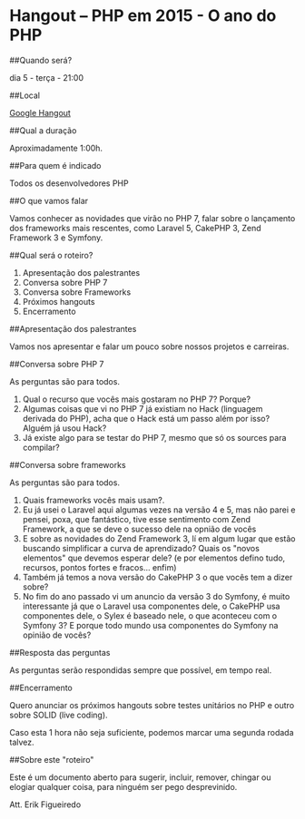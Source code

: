 # Hangout – PHP em 2015 - O ano do PHP

##Quando será?

dia 5 - terça - 21:00

##Local

[Google Hangout]('https://plus.google.com/events/cn5r4j3ku2vdtknb14t2ulichv4')

##Qual a duração

Aproximadamente 1:00h.

##Para quem é indicado

Todos os desenvolvedores PHP

##O que vamos falar

Vamos conhecer as novidades que virão no PHP 7, falar sobre o lançamento dos frameworks mais rescentes, como Laravel 5, CakePHP 3, Zend Framework 3 e Symfony.

##Qual será o roteiro?

1. Apresentação dos palestrantes
2. Conversa sobre PHP 7
3. Conversa sobre Frameworks
4. Próximos hangouts
5. Encerramento

##Apresentação dos palestrantes

Vamos nos apresentar e falar um pouco sobre nossos projetos e carreiras.

##Conversa sobre PHP 7

As perguntas são para todos.

1. Qual o recurso que vocês mais gostaram no PHP 7? Porque?
2. Algumas coisas que vi no PHP 7 já existiam no Hack (linguagem derivada do PHP), acha que o Hack está um passo além por isso? Alguém já usou Hack?
3. Já existe algo para se testar do PHP 7, mesmo que só os sources para compilar?

##Conversa sobre frameworks

As perguntas são para todos.

1. Quais frameworks vocês mais usam?.
2. Eu já usei o Laravel aqui algumas vezes na versão 4 e 5, mas não parei e pensei, poxa, que fantástico, tive esse sentimento com Zend Framework, a que se deve o sucesso dele na opnião de vocês
3. E sobre as novidades do Zend Framework 3, lí em algum lugar que estão buscando simplificar a curva de aprendizado? Quais os "novos elementos" que devemos esperar dele? (e por elementos defino tudo, recursos, pontos fortes e fracos... enfim)
4. Também já temos a nova versão do CakePHP 3 o que vocês tem a dizer sobre?
5. No fim do ano passado vi um anuncio da versão 3 do Symfony, é muito interessante já que o Laravel usa componentes dele, o CakePHP usa componentes dele, o Sylex é baseado nele, o que aconteceu com o Symfony 3? E porque todo mundo usa componentes do Symfony na opinião de vocês?

##Resposta das perguntas

As perguntas serão respondidas sempre que possível, em tempo real.

##Encerramento

Quero anunciar os próximos hangouts sobre testes unitários no PHP e outro sobre SOLID (live coding).

Caso esta 1 hora não seja suficiente, podemos marcar uma segunda rodada talvez.

##Sobre este "roteiro"

Este é um documento aberto para sugerir, incluir, remover, chingar ou elogiar qualquer coisa, para ninguém ser pego desprevinido.

Att. Erik Figueiredo
